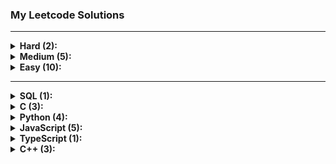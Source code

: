 ### My Leetcode Solutions

---

<details>
<summary><b>Hard (2):</b></summary>
<ul><li><a href='./37.%20Sudoku%20Solver'>37. Sudoku Solver</a></li>
<li><a href='./4.%20Median%20of%20Two%20Sorted%20Arrays'>4. Median of Two Sorted Arrays</a></li>
</ul>
</details>

<details>
<summary><b>Medium (5):</b></summary>
<ul><li><a href='./338.%20Counting%20Bits'>338. Counting Bits</a></li>
<li><a href='./287.%20Find%20the%20Duplicate%20Number'>287. Find the Duplicate Number</a></li>
<li><a href='./50.%20Pow(x,%20n)'>50. Pow(x, n)</a></li>
<li><a href='./36.%20Valid%20Sudoku'>36. Valid Sudoku</a></li>
<li><a href='./80.%20Remove%20Duplicates%20from%20Sorted%20Array%20II'>80. Remove Duplicates from Sorted Array II</a></li>
</ul>
</details>

<details>
<summary><b>Easy (10):</b></summary>
<ul><li><a href='./627.%20Swap%20Salary'>627. Swap Salary</a></li>
<li><a href='./191.%20Number%20of%201%20Bits'>191. Number of 1 Bits</a></li>
<li><a href='./9.%20Palindrome%20Number'>9. Palindrome Number</a></li>
<li><a href='./69.%20Sqrt(x)'>69. Sqrt(x)</a></li>
<li><a href='./7.%20Reverse%20Integer'>7. Reverse Integer</a></li>
<li><a href='./344.%20Reverse%20String'>344. Reverse String</a></li>
<li><a href='./171.%20Excel%20Sheet%20Column%20Number'>171. Excel Sheet Column Number</a></li>
<li><a href='./190.%20Reverse%20Bits'>190. Reverse Bits</a></li>
<li><a href='./168.%20Excel%20Sheet%20Column%20Title'>168. Excel Sheet Column Title</a></li>
<li><a href='./26.%20Remove%20Duplicates%20from%20Sorted%20Array'>26. Remove Duplicates from Sorted Array</a></li>
</ul>
</details>

---

<details>
<summary><b>SQL (1):</b></summary>
<ul><li><a href='./627.%20Swap%20Salary'>627. Swap Salary</a></li>
</ul>
</details>

<details>
<summary><b>C (3):</b></summary>
<ul><li><a href='./191.%20Number%20of%201%20Bits'>191. Number of 1 Bits</a></li>
<li><a href='./69.%20Sqrt(x)'>69. Sqrt(x)</a></li>
<li><a href='./50.%20Pow(x,%20n)'>50. Pow(x, n)</a></li>
</ul>
</details>

<details>
<summary><b>Python (4):</b></summary>
<ul><li><a href='./9.%20Palindrome%20Number'>9. Palindrome Number</a></li>
<li><a href='./7.%20Reverse%20Integer'>7. Reverse Integer</a></li>
<li><a href='./26.%20Remove%20Duplicates%20from%20Sorted%20Array'>26. Remove Duplicates from Sorted Array</a></li>
<li><a href='./80.%20Remove%20Duplicates%20from%20Sorted%20Array%20II'>80. Remove Duplicates from Sorted Array II</a></li>
</ul>
</details>

<details>
<summary><b>JavaScript (5):</b></summary>
<ul><li><a href='./338.%20Counting%20Bits'>338. Counting Bits</a></li>
<li><a href='./37.%20Sudoku%20Solver'>37. Sudoku Solver</a></li>
<li><a href='./287.%20Find%20the%20Duplicate%20Number'>287. Find the Duplicate Number</a></li>
<li><a href='./4.%20Median%20of%20Two%20Sorted%20Arrays'>4. Median of Two Sorted Arrays</a></li>
<li><a href='./36.%20Valid%20Sudoku'>36. Valid Sudoku</a></li>
</ul>
</details>

<details>
<summary><b>TypeScript (1):</b></summary>
<ul><li><a href='./344.%20Reverse%20String'>344. Reverse String</a></li>
</ul>
</details>

<details>
<summary><b>C++ (3):</b></summary>
<ul><li><a href='./171.%20Excel%20Sheet%20Column%20Number'>171. Excel Sheet Column Number</a></li>
<li><a href='./190.%20Reverse%20Bits'>190. Reverse Bits</a></li>
<li><a href='./168.%20Excel%20Sheet%20Column%20Title'>168. Excel Sheet Column Title</a></li>
</ul>
</details>
